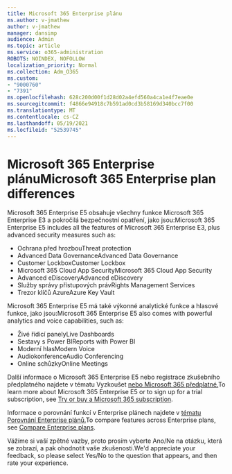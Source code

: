 ```yaml
---
title: Microsoft 365 Enterprise plánu
ms.author: v-jmathew
author: v-jmathew
manager: dansimp
audience: Admin
ms.topic: article
ms.service: o365-administration
ROBOTS: NOINDEX, NOFOLLOW
localization_priority: Normal
ms.collection: Adm_O365
ms.custom:
- "9000760"
- "7391"
ms.openlocfilehash: 628c200d00f1d28d02a4efd560a4ca1e4f7eae0e
ms.sourcegitcommit: f4866e94918c7b591ad0cd3b58169d340bcc7f00
ms.translationtype: MT
ms.contentlocale: cs-CZ
ms.lasthandoff: 05/19/2021
ms.locfileid: "52539745"
---
```

# <a name="microsoft-365-enterprise-plan-differences"></a><span data-ttu-id="db674-102">Microsoft 365 Enterprise plánu</span><span class="sxs-lookup"><span data-stu-id="db674-102">Microsoft 365 Enterprise plan differences</span></span>

<span data-ttu-id="db674-103">Microsoft 365 Enterprise E5 obsahuje všechny funkce Microsoft 365 Enterprise E3 a pokročilá bezpečnostní opatření, jako jsou:</span><span class="sxs-lookup"><span data-stu-id="db674-103">Microsoft 365 Enterprise E5 includes all the features of Microsoft 365 Enterprise E3, plus advanced security measures such as:</span></span>

- <span data-ttu-id="db674-104">Ochrana před hrozbou</span><span class="sxs-lookup"><span data-stu-id="db674-104">Threat protection</span></span>
- <span data-ttu-id="db674-105">Advanced Data Governance</span><span class="sxs-lookup"><span data-stu-id="db674-105">Advanced Data Governance</span></span>
- <span data-ttu-id="db674-106">Customer Lockbox</span><span class="sxs-lookup"><span data-stu-id="db674-106">Customer Lockbox</span></span>
- <span data-ttu-id="db674-107">Microsoft 365 Cloud App Security</span><span class="sxs-lookup"><span data-stu-id="db674-107">Microsoft 365 Cloud App Security</span></span>
- <span data-ttu-id="db674-108">Advanced eDiscovery</span><span class="sxs-lookup"><span data-stu-id="db674-108">Advanced eDiscovery</span></span>
- <span data-ttu-id="db674-109">Služby správy přístupových práv</span><span class="sxs-lookup"><span data-stu-id="db674-109">Rights Management Services</span></span>
- <span data-ttu-id="db674-110">Trezor klíčů Azure</span><span class="sxs-lookup"><span data-stu-id="db674-110">Azure Key Vault</span></span>

<span data-ttu-id="db674-111">Microsoft 365 Enterprise E5 má také výkonné analytické funkce a hlasové funkce, jako jsou:</span><span class="sxs-lookup"><span data-stu-id="db674-111">Microsoft 365 Enterprise E5 also comes with powerful analytics and voice capabilities, such as:</span></span>

- <span data-ttu-id="db674-112">Živé řídicí panely</span><span class="sxs-lookup"><span data-stu-id="db674-112">Live Dashboards</span></span>
- <span data-ttu-id="db674-113">Sestavy s Power BI</span><span class="sxs-lookup"><span data-stu-id="db674-113">Reports with Power BI</span></span>
- <span data-ttu-id="db674-114">Moderní hlas</span><span class="sxs-lookup"><span data-stu-id="db674-114">Modern Voice</span></span>
- <span data-ttu-id="db674-115">Audiokonference</span><span class="sxs-lookup"><span data-stu-id="db674-115">Audio Conferencing</span></span>
- <span data-ttu-id="db674-116">Online schůzky</span><span class="sxs-lookup"><span data-stu-id="db674-116">Online Meetings</span></span>

<span data-ttu-id="db674-117">Další informace o Microsoft 365 Enterprise E5 nebo registrace zkušebního předplatného najdete v tématu Vyzkoušet [nebo Microsoft 365 předplatné.](https://go.microsoft.com/fwlink/?linkid=2099673)</span><span class="sxs-lookup"><span data-stu-id="db674-117">To learn more about Microsoft 365 Enterprise E5 or to sign up for a trial subscription, see [Try or buy a Microsoft 365 subscription](https://go.microsoft.com/fwlink/?linkid=2099673).</span></span>

<span data-ttu-id="db674-118">Informace o porovnání funkcí v Enterprise plánech najdete v [tématu Porovnání Enterprise plánů.](https://go.microsoft.com/fwlink/?linkid=2097200)</span><span class="sxs-lookup"><span data-stu-id="db674-118">To compare features across Enterprise plans, see [Compare Enterprise plans](https://go.microsoft.com/fwlink/?linkid=2097200).</span></span>

<span data-ttu-id="db674-119">Vážíme si vaší zpětné vazby, proto prosím vyberte Ano/Ne na otázku, která se zobrazí, a pak ohodnotit vaše zkušenosti.</span><span class="sxs-lookup"><span data-stu-id="db674-119">We'd appreciate your feedback, so please select Yes/No to the question that appears, and then rate your experience.</span></span>
